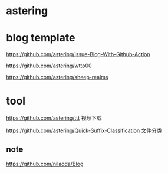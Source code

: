 # astering

# blog template

https://github.com/astering/Issue-Blog-With-Github-Action

https://github.com/astering/wtto00

https://github.com/astering/sheep-realms

# tool

https://github.com/astering/ttt 视频下载

https://github.com/astering/Quick-Suffix-Classification 文件分类

## note

https://github.com/nilaoda/Blog
